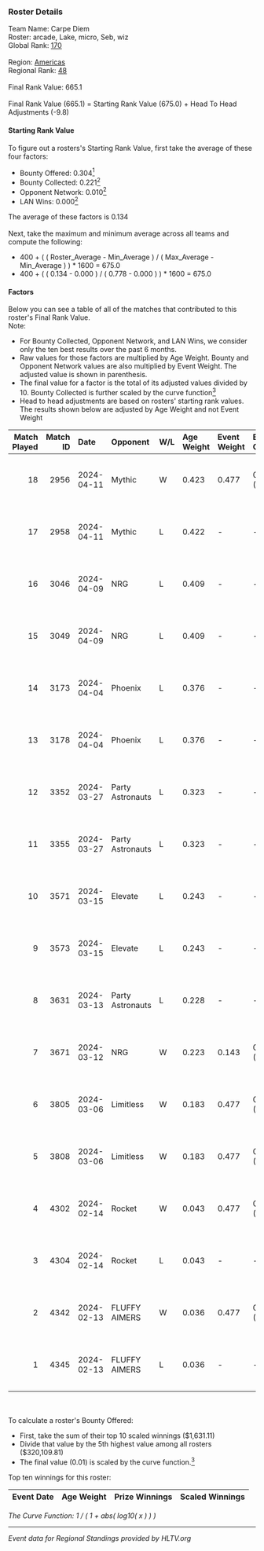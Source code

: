 ### Roster Details<br />
Team Name: Carpe Diem<br />
Roster: arcade, Lake, micro, Seb, wiz<br />
Global Rank: [170](../standings_global.md)<br />
<br />
Region: [Americas]( ../standings_americas.md)<br />
Regional Rank: [48]( ../standings_americas.md)<br />
<br />
Final Rank Value:  665.1<br />
<br />
Final Rank Value (665.1) = Starting Rank Value (675.0) + Head To Head Adjustments (-9.8)<br />

#### Starting Rank Value<br />
To figure out a rosters's Starting Rank Value, first take the average of these four factors:<br />
- Bounty Offered: 0.304[<sup>1</sup>](#table2)
- Bounty Collected: 0.221[<sup>2</sup>](#table1)
- Opponent Network: 0.010[<sup>2</sup>](#table1)
- LAN Wins: 0.000[<sup>2</sup>](#table1)

The average of these factors is 0.134<br />
<br />
Next, take the maximum and minimum average across all teams and compute the following:<br />
- 400 + ( ( Roster_Average - Min_Average ) / ( Max_Average - Min_Average ) ) * 1600 = 675.0
- 400 + ( ( 0.134 - 0.000 ) / ( 0.778 - 0.000 ) ) * 1600 = 675.0


#### Factors<br />
Below you can see a table of all of the matches that contributed to this roster's Final Rank Value.<br />
Note:<br />

- For Bounty Collected, Opponent Network, and LAN Wins, we consider only the ten best results over the past 6 months.
- Raw values for those factors are multiplied by Age Weight. Bounty and Opponent Network values are also multiplied by Event Weight. The adjusted value is shown in parenthesis.
- The final value for a factor is the total of its adjusted values divided by 10. Bounty Collected is further scaled by the curve function[<sup>3</sup>](#curveFunction)
- Head to head adjustments are based on rosters' starting rank values. The results shown below are adjusted by Age Weight and not Event Weight
<span id="table1"></span><br />


| Match Played | Match ID | Date       | Opponent         | W/L | Age Weight | Event Weight | Bounty Collected | Opponent Network | LAN Wins  | H2H Adj. | Roster                        |
| -: | -: | :- | :- | :- | :- | :- | :- | :- | :- | -: | :- |
|           18 |     2956 | 2024-04-11 | Mythic           | W   | 0.423      | 0.477        | 0.010 (0.002)    | 0.285 (0.057)    | 0 (0.000) |     8.79 | arcade, Lake, micro, Seb, wiz |
|           17 |     2958 | 2024-04-11 | Mythic           | L   | 0.422      | -            | -                | -                | -         |    -4.59 | arcade, Lake, micro, Seb, wiz |
|           16 |     3046 | 2024-04-09 | NRG              | L   | 0.409      | -            | -                | -                | -         |    -3.26 | arcade, Lake, micro, Seb, wiz |
|           15 |     3049 | 2024-04-09 | NRG              | L   | 0.409      | -            | -                | -                | -         |    -3.35 | arcade, Lake, micro, Seb, wiz |
|           14 |     3173 | 2024-04-04 | Phoenix          | L   | 0.376      | -            | -                | -                | -         |    -4.82 | arcade, Lake, micro, Seb, wiz |
|           13 |     3178 | 2024-04-04 | Phoenix          | L   | 0.376      | -            | -                | -                | -         |    -4.97 | arcade, Lake, micro, Seb, wiz |
|           12 |     3352 | 2024-03-27 | Party Astronauts | L   | 0.323      | -            | -                | -                | -         |    -1.99 | arcade, Lake, micro, Seb, wiz |
|           11 |     3355 | 2024-03-27 | Party Astronauts | L   | 0.323      | -            | -                | -                | -         |    -2.03 | arcade, Lake, micro, Seb, wiz |
|           10 |     3571 | 2024-03-15 | Elevate          | L   | 0.243      | -            | -                | -                | -         |    -1.13 | arcade, Lake, micro, Seb, wiz |
|            9 |     3573 | 2024-03-15 | Elevate          | L   | 0.243      | -            | -                | -                | -         |    -1.14 | arcade, Lake, micro, Seb, wiz |
|            8 |     3631 | 2024-03-13 | Party Astronauts | L   | 0.228      | -            | -                | -                | -         |    -1.47 | arcade, Lake, micro, Seb, wiz |
|            7 |     3671 | 2024-03-12 | NRG              | W   | 0.223      | 0.143        | 0.020 (0.001)    | 0.502 (0.016)    | 0 (0.000) |     5.06 | arcade, Lake, micro, Seb, wiz |
|            6 |     3805 | 2024-03-06 | Limitless        | W   | 0.183      | 0.477        | 0.001 (0.000)    | 0.159 (0.014)    | 0 (0.000) |     2.70 | arcade, Lake, micro, Seb, wiz |
|            5 |     3808 | 2024-03-06 | Limitless        | W   | 0.183      | 0.477        | 0.001 (0.000)    | 0.159 (0.014)    | 0 (0.000) |     2.74 | arcade, Lake, micro, Seb, wiz |
|            4 |     4302 | 2024-02-14 | Rocket           | W   | 0.043      | 0.477        | 0.000 (0.000)    | 0.006 (0.000)    | 0 (0.000) |     0.35 | arcade, Lake, micro, Seb, wiz |
|            3 |     4304 | 2024-02-14 | Rocket           | L   | 0.043      | -            | -                | -                | -         |    -1.00 | arcade, Lake, micro, Seb, wiz |
|            2 |     4342 | 2024-02-13 | FLUFFY AIMERS    | W   | 0.036      | 0.477        | 0.010 (0.000)    | 0.095 (0.002)    | 0 (0.000) |     0.71 | arcade, Lake, micro, Seb, wiz |
|            1 |     4345 | 2024-02-13 | FLUFFY AIMERS    | L   | 0.036      | -            | -                | -                | -         |    -0.44 | arcade, Lake, micro, Seb, wiz |

<br />
<span id="table2"></span><br />
To calculate a roster's Bounty Offered:<br />

- First, take the sum of their top 10 scaled winnings ($1,631.11)
- Divide that value by the 5th highest value among all rosters ($320,109.81)
- The final value (0.01) is scaled by the curve function.[<sup>3</sup>](#curveFunction)

Top ten winnings for this roster:<br />

| Event Date | Age Weight | Prize Winnings | Scaled Winnings |
| :- | -: | :- | :- |


<span id="curveFunction"></span>_The Curve Function: 1 / ( 1 + abs( log10( x ) ) )_<br />

---
_Event data for Regional Standings provided by HLTV.org_<br />
